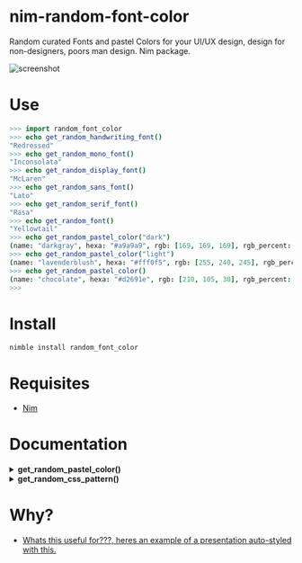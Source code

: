 # nim-random-font-color

Random curated Fonts and pastel Colors for your UI/UX design,
design for non-designers, poors man design. Nim package.

![screenshot](https://source.unsplash.com/xi9d8YSLNo4/800x402 "Illustrative Photo by https://unsplash.com/@rawpixel")


# Use

```nim
>>> import random_font_color
>>> echo get_random_handwriting_font()
"Redressed"
>>> echo get_random_mono_font()
"Inconsolata"
>>> echo get_random_display_font()
"McLaren"
>>> echo get_random_sans_font()
"Lato"
>>> echo get_random_serif_font()
"Rasa"
>>> echo get_random_font()
"Yellowtail"
>>> echo get_random_pastel_color("dark")
(name: "darkgray", hexa: "#a9a9a9", rgb: [169, 169, 169], rgb_percent: [66, 66, 66])
>>> echo get_random_pastel_color("light")
(name: "lavenderblush", hexa: "#fff0f5", rgb: [255, 240, 245], rgb_percent: [100, 94, 96])
>>> echo get_random_pastel_color()
(name: "chocolate", hexa: "#d2691e", rgb: [210, 105, 30], rgb_percent: [82, 41, 11])
>>>
```


# Install

```
nimble install random_font_color
```


# Requisites

- [Nim](https://nim-lang.org)


# Documentation

<details>
    <summary><b>get_random_pastel_color()</b></summary>

**Description:**
Get a random dark or light color as string, useful for CSS styling..
The proc does not accept `char` only `string`.

**Arguments:**
- `tone` A one of `"dark"` or `"light"`,
dark for dark colors and light for light colors, `string` type, optional.

**Returns:** `tuple` type.

- **All other `proc` cant take any arguments at all, just use them directly.**

</details>


<details>
    <summary><b>get_random_css_pattern()</b></summary>

**Description:**
Get a random seamless CSS3 pattern with pastel colors as string. For quick HTML styling.
This patterns have been tested on HTML/CSS with one each other,
they look pretty good on all combinations, we are not Designers,
but this is useful for quick templating and boilerplates styling.
From lea.verou.me/css3patterns and bennettfeely.com/gradients and my own.

**Arguments:** None.

**Returns:** 1 random seamless CSS3 pattern with pastel colors, `string` type.

</details>


# Why?

- [Whats this useful for???, heres an example of a presentation auto-styled with this.](http://htmlpreview.github.io/?https://github.com/juancarlospaco/microraptor/blob/master/test-presentation.html)
